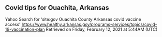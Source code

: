 ## Covid tips for Ouachita, Arkansas

Yahoo Search for 'site:gov Ouachita County Arkansas covid vaccine access'
https://www.healthy.arkansas.gov/programs-services/topics/covid-19-vaccination-plan
Retrieved on Friday, February 12, 2021 at 5:44AM (UTC)